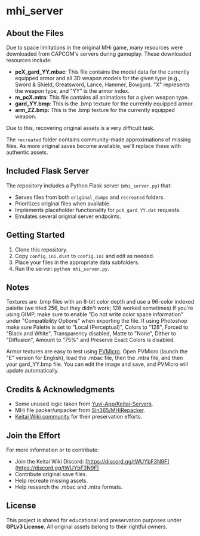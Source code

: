 # mhi_server

## About the Files

Due to space limitations in the original MHi game, many resources were downloaded from CAPCOM's servers during gameplay. These downloaded resources include:

- **pcX_gard_YY.mbac**: This file contains the model data for the currently equipped armor and all 3D weapon models for the given type (e.g., Sword & Shield, Greatsword, Lance, Hammer, Bowgun). "X" represents the weapon type, and "YY" is the armor index.
- **m_pcX.mtra**: This file contains all animations for a given weapon type.
- **gard_YY.bmp**: This is the .bmp texture for the currently equipped armor.
- **arm_ZZ.bmp:** This is the .bmp texture for the currently equipped weapon.

Due to this, recovering original assets is a very difficult task.

The `recreated` folder contains community-made approximations of missing files. As more original saves become available, we'll replace these with authentic assets.

## Included Flask Server

The repository includes a Python Flask server (`mhi_server.py`) that:

- Serves files from both `original_dumps` and `recreated` folders.
- Prioritizes original files when available.
- Implements placeholder functionality for `pcX_gard_YY.dat` requests.
- Emulates several original server endpoints.

## Getting Started

1. Clone this repository.
2. Copy `config.ini.dist` to `config.ini` and edit as needed.
3. Place your files in the appropriate data subfolders.
4. Run the server: `python mhi_server.py`.

## Notes
Textures are .bmp files with an 8-bit color depth and use a 96-color indexed palette (we tried 256, but they didn't work; 128 worked sometimes) If you're using GIMP, make sure to enable "Do not write color space information" under "Compatibility Options" when exporting the file. If using Photoshop make sure Palette is set to "Local (Perceptual)", Colors to "128", Forced to "Black and White", Transparency disabled, Matte to "None", Dither to "Diffusion", Amount to "75%" and Preserve Exact Colors is disabled.

Armor textures are easy to test using [PVMicro](https://github.com/j2me-preservation/MascotCapsule/raw/refs/heads/master/Docs_Resources_SDK/pvmicro_v5_0.zip). Open PVMicro (launch the "E" version for English), load the .mbac file, then the .mtra file, and then your gard_YY.bmp file. You can edit the image and save, and PVMicro will update automatically.

## Credits & Acknowledgments

- Some unused logic taken from [Yuvi-App/Keitai-Servers](https://github.com/Yuvi-App/Keitai-Servers).
- MHi file packer/unpacker from [Sin365/MHiRepacker](https://github.com/Sin365/MHiRepacker).
- [Keitai Wiki community](https://keitaiwiki.com) for their preservation efforts.

## Join the Effort

For more information or to contribute:
- Join the Keitai Wiki Discord: [https://discord.gg/tWUYbF3N9F](https://discord.gg/tWUYbF3N9F)
- Contribute original save files.
- Help recreate missing assets.
- Help research the .mbac and .mtra formats.

## License

This project is shared for educational and preservation purposes under **GPLv3 License**. All original assets belong to their rightful owners.